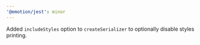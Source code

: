 ```yaml
---
'@emotion/jest': minor
---
```


Added `includeStyles` option to `createSerializer` to optionally disable styles printing.
